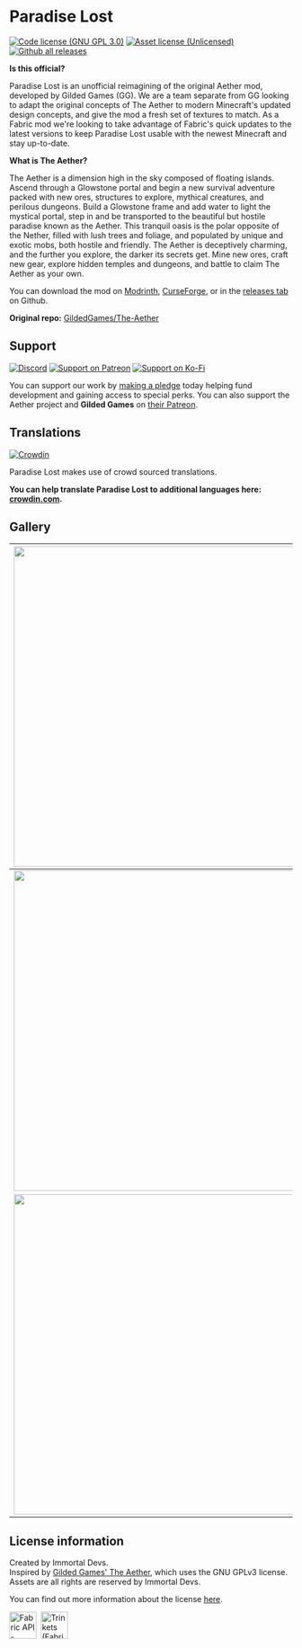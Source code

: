 # Paradise Lost
[![Code license (GNU GPL 3.0)](https://img.shields.io/badge/code%20license-GNU%20GPLv3-green.svg?style=flat)](https://www.gnu.org/licenses/gpl-3.0.en.html)
[![Asset license (Unlicensed)](https://img.shields.io/badge/assets%20license-All%20Rights%20Reserved-red.svg?style=flat)](https://creativecommons.org/licenses/by-sa/4.0/)
[![Github all releases](https://img.shields.io/github/downloads/kalucky0/The-Aether/total.svg?logoColor=FFFFFF&logo=github)](https://github.com/devs-immortal/The-Aether/releases/)

**Is this official?**

Paradise Lost is an unofficial reimagining of the original Aether mod, developed by Gilded Games (GG). 
We are a team separate from GG looking to adapt the original concepts of The Aether to modern Minecraft's updated design concepts, and give the mod a fresh set of textures to match. As a Fabric mod we're looking to take advantage of Fabric's quick updates to the latest versions to keep Paradise Lost usable with the newest Minecraft and stay up-to-date.

**What is The Aether?**

The Aether is a dimension high in the sky composed of floating islands. 
Ascend through a Glowstone portal and begin a new survival adventure packed with new ores, structures to explore, mythical creatures, and perilous dungeons. Build a Glowstone frame and add water to light the mystical portal, step in and be transported to the beautiful but hostile paradise known as the Aether.
This tranquil oasis is the polar opposite of the Nether, filled with lush trees and foliage, and populated by unique and exotic mobs, both hostile and friendly. The Aether is deceptively charming, and the further you explore, the darker its secrets get. Mine new ores, craft new gear, explore hidden temples and dungeons, and battle to claim The Aether as your own.

You can download the mod on [Modrinth](https://modrinth.com/mod/aether), [CurseForge](https://www.curseforge.com/minecraft/mc-mods/paradise-lost), or in the [releases tab](https://github.com/devs-immortal/Paradise-Lost/releases) on Github.

**Original repo:** [GildedGames/The-Aether](https://gitea.gildedgames.com/GildedGames/The-Aether)

## Support
[![Discord](https://img.shields.io/discord/770691727568404521.svg?logoColor=FFFFFF&logo=discord&color=7289DA)](https://discord.com/invite/wmMa47n)
[![Support on Patreon](https://img.shields.io/badge/Support%20on-Patreon-orange?logoColor=FFFFFF&logo=patreon)](https://www.patreon.com/kalucky0)
[![Support on Ko-Fi](https://img.shields.io/badge/Support%20on-Ko--Fi-blue?logoColor=FFFFFF&logo=ko-fi)](https://ko-fi.com/kalucky0)

You can support our work by [making a pledge](https://www.patreon.com/kalucky0) today helping fund development and gaining access to special perks. You can also support the Aether project and **Gilded Games** on [their Patreon](https://www.patreon.com/GildedGames).

## Translations
[![Crowdin](https://badges.crowdin.net/aether/localized.svg)](https://crowdin.com/project/aether)

Paradise Lost makes use of crowd sourced translations. 

**You can help translate Paradise Lost to additional languages here: [crowdin.com](https://crowdin.com/project/aether).**

## Gallery

| <img src="https://user-images.githubusercontent.com/53229958/120235847-8faaa780-c220-11eb-98e5-c288cb01c475.png" width="570"> | <img src="https://user-images.githubusercontent.com/53229958/120235855-92a59800-c220-11eb-994f-889c843beb5b.png" width="570"> |
| --- | --- |
| <img src="https://user-images.githubusercontent.com/53229958/120235859-93d6c500-c220-11eb-86bc-5fac972ed2eb.png" width="570"> | <img src="https://user-images.githubusercontent.com/53229958/120235863-946f5b80-c220-11eb-99e6-98c03a79a29a.png" width="570"> |
| <img src="https://user-images.githubusercontent.com/53229958/120235865-95a08880-c220-11eb-8003-5904088b0fcf.png" width="570"> | <img src="https://user-images.githubusercontent.com/53229958/120235868-96391f00-c220-11eb-9cd1-9186fc07d37a.png" width="570"> |

## License information
Created by Immortal Devs.\
Inspired by [Gilded Games' The Aether](https://github.com/Gilded-Games/The-Aether), which uses the GNU GPLv3 license.\
Assets are all rights are reserved by Immortal Devs.

You can find out more information about the license [here](https://github.com/devs-immortal/Paradise-Lost/LICENSE.md).

<a href="https://www.curseforge.com/minecraft/mc-mods/fabric-api" target="_blank"><img alt="Fabric API - Mods - Minecraft - CurseForge" src="https://i.imgur.com/Ol1Tcf8.png" height="48"></a>&nbsp;&nbsp;<a href="https://www.curseforge.com/minecraft/mc-mods/trinkets-fabric" target="_blank"><img alt="Trinkets (Fabric) - Mods - Minecraft - CurseForge" src="https://kalucky0.b-cdn.net/trinkets.webp" height="48"></a>
